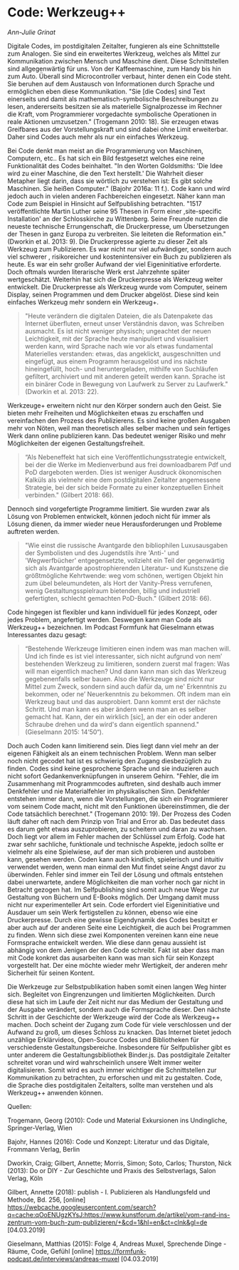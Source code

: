 
# Code: Werkzeug++
*Ann-Julie Grinat*

Digitale Codes, im postdigitalen Zeitalter, fungieren als eine Schnittstelle zum Analogen. Sie sind ein erweitertes Werkzeug,
welches als Mittel zur Kommunikation zwischen Mensch und Maschine dient. Diese Schnittstellen sind allgegenwärtig für uns. Von
der Kaffeemaschine, zum Handy bis hin zum Auto. Überall sind Microcontroller verbaut, hinter denen ein Code steht. Sie beruhen
auf dem Austausch von Informationen durch Sprache und ermöglichen eben diese Kommunikation. "Sie [die Codes] sind Text
einerseits und damit als mathematisch-symbolische Beschreibungen zu lesen, andererseits besitzen sie als materielle
Signalprozesse im Rechner die Kraft, vom Programmierer vorgedachte symbolische Operationen in reale Aktionen umzusetzen."
(Trogemann 2010: 18). Sie erzeugen etwas Greifbares aus der Vorstellungskraft und sind dabei ohne Limit erweiterbar. Daher
sind Codes auch mehr als nur ein einfaches Werkzeug. 
 
Bei Code denkt man meist an die Programmierung von Maschinen, Computern, etc.. Es hat sich ein Bild festgesetzt welches eine
reine Funktionalität des Codes beinhaltet. "In den Worten Goldsmiths: 'Die Idee wird zu einer Maschine, die den Text
herstellt.' Die Wahrheit dieser Metapher liegt darin, dass sie wörtlich zu verstehen ist: Es gibt solche Maschinen. Sie heißen
Computer." (Bajohr 2016a: 11 f.). 
Code kann und wird jedoch auch in vielen anderen Fachbereichen eingesetzt. Näher kann man Code zum Beispiel in Hinsicht auf
Selfpublishing betrachten. "1517 veröffentlichte Martin Luther seine 95 Thesen in Form einer ,site-specific Installation' an
der Schlosskirche zu Wittenberg. Seine Freunde nutzten die neueste technische Errungenschaft, die Druckerpresse, um
Übersetzungen der Thesen in ganz Europa zu verbreiten. Sie leiteten die Reformation ein." (Dworkin et al. 2013: 9). Die
Druckerpresse agierte zu dieser Zeit als Werkzeug zum Publizieren. Es war nicht nur viel aufwändiger, sondern auch viel
schwerer , risikoreicher und kostenintensiver ein Buch zu publizieren als heute. Es war ein sehr großer Aufwand der viel
Eigeninitiative erforderte. Doch oftmals wurden literarische Werk erst Jahrzehnte später wertgeschätzt.
Weiterhin hat sich die Druckerpresse als Werkzeug weiter entwickelt. Die Druckerpresse als Werkzeug wurde vom Computer, seinem
Display, seinen Programmen und dem Drucker abgelöst. Diese sind kein einfaches Werkzeug mehr sondern ein Werkzeug+. 
> "Heute verändern die digitalen Dateien, die als Datenpakete das Internet überfluten, erneut unser Verständnis davon, was Schreiben ausmacht. Es ist nicht weniger physisch; ungeachtet der neuen Leichtigkeit, mit der Sprache heute manipuliert und visualisiert werden kann, wird Sprache nach wie vor als etwas fundamental Materielles verstanden: etwas, das angeklickt, ausgeschnitten und eingefügt, aus einem Programm herausgelöst und ins nächste hineingefüllt, hoch- und heruntergeladen, mithilfe von Suchläufen gefiltert, archiviert und mit anderen geteilt werden kann. Sprache ist ein binärer Code in Bewegung von Laufwerk zu Server zu Laufwerk." (Dworkin et al. 2013: 22). 


Werkzeuge+ erweitern nicht nur den Körper sondern auch den Geist. Sie bieten mehr
Freiheiten und Möglichkeiten etwas zu erschaffen und vereinfachen den Prozess des Publizierens. Es sind keine großen Ausgaben
mehr von Nöten, weil man theoretisch alles selber machen und sein fertiges Werk dann online publizieren kann. Das bedeutet
weniger Risiko und mehr Möglichkeiten der eigenen Gestaltungsfreiheit. 
> “Als Nebeneffekt hat sich eine Veröffentlichungsstrategie entwickelt, bei der die Werke im Medienverbund aus frei downloadbarem Pdf und PoD dargeboten werden. Dies ist weniger Ausdruck ökonomischen Kalküls als vielmehr eine dem postdigitalen Zeitalter angemessene Strategie, bei der sich beide Formate zu einer konzeptuellen Einheit verbinden." (Gilbert 2018: 66).


Dennoch sind vorgefertigte Programme limitiert. Sie wurden zwar als Lösung von Problemen entwickelt, können jedoch nicht für
immer als Lösung dienen, da immer wieder neue Herausforderungen und Probleme auftreten werden. 
> "Wie einst die russische
Avantgarde den bibliophilen Luxusausgaben der Symbolisten und des Jugendstils ihre 'Anti-' und 'Wegwerfbücher' entgegensetzte,
vollzieht ein Teil der gegenwärtig sich als Avantgarde apostrophierenden Literatur- und Kunstszene die größtmögliche
Kehrtwende: weg vom schönen, wertigen Objekt hin zum übel beleumundeten, als Hort der Vanity-Press verrufenen, wenig
Gestaltungsspielraum bietenden, billig und industriell gefertigten, schlecht gemachten PoD-Buch." (Gilbert 2018: 66).


Code hingegen ist flexibler und kann individuell für jedes Konzept, oder jedes Problem, angefertigt werden. Deswegen kann man
Code als Werkzeug++ bezeichnen. Im Podcast Formfunk hat Gieselmann etwas Interessantes dazu gesagt: 
> “Bestehende Werkzeuge
limitieren einen indem was man machen will. Und ich finde es ist viel interessanter, sich nicht aufgrund von nem’ bestehenden
Werkzeug zu limitieren, sondern zuerst mal fragen: Was will man eigentlich machen? Und dann kann man sich das Werkzeug
gegebenenfalls selber bauen. Also die Werkzeuge sind nicht nur Mittel zum Zweck, sondern sind auch dafür da, um ne' Erkenntnis
zu bekommen, oder ne’ Neuerkenntnis zu bekommen. Oft indem man ein Werkzeug baut und das ausprobiert. Dann kommt erst der
nächste Schritt. Und man kann es aber ändern wenn man an es selber gemacht hat. Kann, der ein wirklich [sic], an der ein oder
anderen Schraube drehen und da wird's dann eigentlich spannend." (Gieselmann 2015: 14‘50“).

Doch auch Coden kann limitierend 
sein. Dies liegt dann viel mehr an der eigenen Fähigkeit als an einem technischen Problem. Wenn man selber noch nicht gecodet
hat ist es schwierig den Zugang diesbezüglich zu finden. Codes sind keine gesprochene Sprache und sie induzieren auch nicht
sofort Gedankenverknüpfungen in unserem Gehirn. "Fehler, die im Zusammenhang mit Programmcodes auftreten, sind deshalb auch
immer Denkfehler und nie Materialfehler im physikalischen Sinn. Denkfehler entstehen immer dann, wenn die Vorstellungen, die 
sich ein Programmierer vom seinem Code macht, nicht mit den Funktionen übereinstimmen, die der Code tatsächlich berechnet."
(Trogemann 2010: 19). Der Prozess des Coden läuft daher oft nach dem Prinzip von Trial and Error ab. Das bedeutet dass es darum geht etwas auszuprobieren, zu scheitern und daran zu wachsen. Doch liegt vor allem im Fehler machen der Schlüssel 
zum Erfolg. Code hat zwar sehr sachliche, funktionale und technische Aspekte, jedoch sollte er vielmehr als eine Spielwiese,
auf der man sich probieren und austoben kann, gesehen werden. Coden kann auch kindlich, spielerisch und intuitiv verwendet 
werden, wenn man einmal den Mut findet seine Angst davor zu überwinden. Fehler sind immer ein Teil der Lösung und oftmals 
entstehen dabei unerwartete, andere Möglichkeiten die man vorher noch gar nicht in Betracht gezogen hat. 
Im Selfpublishing sind somit auch neue Wege zur Gestaltung von Büchern und E-Books möglich. Der Umgang damit muss nicht nur 
experimenteller Art sein. Code erfordert viel Eigeninitiative und Ausdauer um sein Werk fertigstellen zu können, ebenso wie 
eine Druckerpresse. Durch eine gewisse Eigendynamik des Codes besitzt er aber auch auf der anderen Seite eine Leichtigkeit, 
die auch bei Programmen zu finden. Wenn sich diese zwei Komponenten vereinen kann eine neue Formsprache entwickelt werden. 
Wie diese dann genau aussieht ist abhängig von dem Jenigen der den Code schreibt. Fakt ist aber dass man mit Code konkret das 
ausarbeiten kann was man sich für sein Konzept vorgestellt hat. Der eine möchte wieder mehr Wertigkeit, der anderen mehr 
Sicherheit für seinen Kontent.

Die Werkzeuge zur Selbstpublikation haben somit einen langen Weg hinter sich. Begleitet von Eingrenzungen und limitierten 
Möglichkeiten. Durch diese hat sich im Laufe der Zeit nicht nur das Medium der Gestaltung und der Ausgabe verändert, sondern 
auch die Formsprache dieser. Den nächste Schritt in der Geschichte der Werkzeuge wird der Code als Werkzeug++ machen. Doch 
scheint der Zugang zum Code für viele verschlossen und der Aufwand zu groß, um dieses Schloss zu knacken. Das Internet bietet
jedoch unzählige Erklärvideos, Open-Source Codes und Bibliotheken für verschiedenste Gestaltungsbereiche. Insbesondere für
Selfpublisher gibt es unter anderem die Gestaltungsbibliothek Binder.js. Das postdigitale Zeitalter schreitet voran und wird 
wahrscheinlich unsere Welt immer weiter digitalisieren. Somit wird es auch immer wichtiger die Schnittstellen zur 
Kommunikation zu betrachten, zu erforschen und mit zu gestalten. Code, die Sprache dies postdigitalen Zeitalters, 
sollte man verstehen und als Werkzeug++ anwenden können. 








Quellen:

Trogemann, Georg (2010): Code und Material Exkursionen ins Undingliche, Springer-Verlag, Wien

Bajohr, Hannes (2016): Code und Konzept: Literatur und das Digitale, Frommann Verlag, Berlin

Dworkin, Craig; Gilbert, Annette; Morris, Simon; Soto, Carlos; Thurston, Nick (2013): Do or DIY - Zur Geschichte und Praxis des Selbstverlags, Salon Verlag, Köln

Gilbert, Annette (2018): publish - I. Publizieren als Handlungsfeld und Methode, Bd. 256, [online] https://webcache.googleusercontent.com/search?q=cache:qOoENUgzKYsJ:https://www.kunstforum.de/artikel/vom-rand-ins-zentrum-vom-buch-zum-publizieren/+&cd=1&hl=en&ct=clnk&gl=de [04.03.2019]                   


Gieselmann, Matthias (2015): Folge 4, Andreas Muxel, Sprechende Dinge - Räume, Code, Gefühl [online] https://formfunk-podcast.de/interviews/andreas-muxel [04.03.2019]
